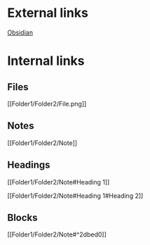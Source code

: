 # External links

[Obsidian](https://obsidian.md/)

# Internal links

## Files

[[Folder1/Folder2/File.png]]

## Notes

[[Folder1/Folder2/Note]]

## Headings

[[Folder1/Folder2/Note#Heading 1]]

[[Folder1/Folder2/Note#Heading 1#Heading 2]]

## Blocks

[[Folder1/Folder2/Note#^2dbed0]]
